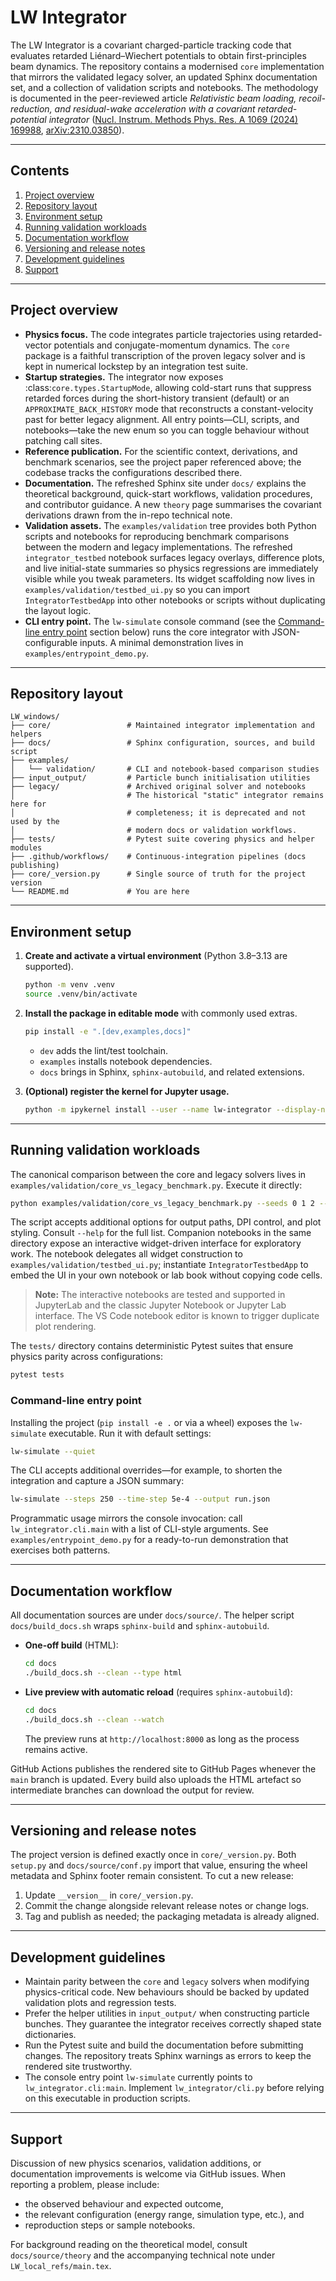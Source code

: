 # LW Integrator

The LW Integrator is a covariant charged-particle tracking code that evaluates
retarded Liénard–Wiechert potentials to obtain first-principles beam dynamics.
The repository contains a modernised ``core`` implementation that mirrors the
validated legacy solver, an updated Sphinx documentation set, and a collection
of validation scripts and notebooks.  The methodology is documented in the
peer-reviewed article *Relativistic beam loading, recoil-reduction, and
residual-wake acceleration with a covariant retarded-potential integrator*
([Nucl. Instrum. Methods Phys. Res. A 1069 (2024) 169988](https://doi.org/10.1016/j.nima.2024.169988),
[arXiv:2310.03850](https://arxiv.org/abs/2310.03850)).

---

## Contents

1. [Project overview](#project-overview)
2. [Repository layout](#repository-layout)
3. [Environment setup](#environment-setup)
4. [Running validation workloads](#running-validation-workloads)
5. [Documentation workflow](#documentation-workflow)
6. [Versioning and release notes](#versioning-and-release-notes)
7. [Development guidelines](#development-guidelines)
8. [Support](#support)

---

## Project overview

* **Physics focus.**  The code integrates particle trajectories using
  retarded-vector potentials and conjugate-momentum dynamics.  The ``core``
  package is a faithful transcription of the proven legacy solver and is kept in
  numerical lockstep by an integration test suite.
* **Startup strategies.**  The integrator now exposes
  :class:`core.types.StartupMode`, allowing cold-start runs that suppress
  retarded forces during the short-history transient (default) or an
  ``APPROXIMATE_BACK_HISTORY`` mode that reconstructs a constant-velocity past
  for better legacy alignment.  All entry points—CLI, scripts, and notebooks—take
  the new enum so you can toggle behaviour without patching call sites.
* **Reference publication.**  For the scientific context, derivations, and
  benchmark scenarios, see the project paper referenced above; the codebase
  tracks the configurations described there.
* **Documentation.**  The refreshed Sphinx site under ``docs/`` explains the
  theoretical background, quick-start workflows, validation procedures, and
  contributor guidance.  A new ``theory`` page summarises the covariant
  derivations drawn from the in-repo technical note.
* **Validation assets.**  The ``examples/validation`` tree provides both Python
  scripts and notebooks for reproducing benchmark comparisons between the
  modern and legacy implementations.  The refreshed ``integrator_testbed``
  notebook surfaces legacy overlays, difference plots, and live initial-state
  summaries so physics regressions are immediately visible while you tweak
  parameters.  Its widget scaffolding now lives in
  ``examples/validation/testbed_ui.py`` so you can import
  ``IntegratorTestbedApp`` into other notebooks or scripts without duplicating
  the layout logic.
* **CLI entry point.**  The ``lw-simulate`` console command (see the
  [Command-line entry point](#command-line-entry-point) section below) runs the
  core integrator with JSON-configurable inputs.  A minimal demonstration lives
  in ``examples/entrypoint_demo.py``.

---

## Repository layout

```
LW_windows/
├── core/                 # Maintained integrator implementation and helpers
├── docs/                 # Sphinx configuration, sources, and build script
├── examples/
│   └── validation/       # CLI and notebook-based comparison studies
├── input_output/         # Particle bunch initialisation utilities
├── legacy/               # Archived original solver and notebooks
│                         # The historical "static" integrator remains here for
│                         # completeness; it is deprecated and not used by the
│                         # modern docs or validation workflows.
├── tests/                # Pytest suite covering physics and helper modules
├── .github/workflows/    # Continuous-integration pipelines (docs publishing)
├── core/_version.py      # Single source of truth for the project version
└── README.md             # You are here
```


---

## Environment setup

1. **Create and activate a virtual environment** (Python 3.8–3.13 are supported).

   ```bash
   python -m venv .venv
   source .venv/bin/activate
   ```

2. **Install the package in editable mode** with commonly used extras.

   ```bash
   pip install -e ".[dev,examples,docs]"
   ```

   * ``dev`` adds the lint/test toolchain.
   * ``examples`` installs notebook dependencies.
   * ``docs`` brings in Sphinx, ``sphinx-autobuild``, and related extensions.

3. **(Optional) register the kernel for Jupyter usage.**

   ```bash
   python -m ipykernel install --user --name lw-integrator --display-name "LW Integrator (.venv)"
   ```

---

## Running validation workloads

The canonical comparison between the core and legacy solvers lives in
``examples/validation/core_vs_legacy_benchmark.py``.  Execute it directly:

```bash
python examples/validation/core_vs_legacy_benchmark.py --seeds 0 1 2 --steps 5000 --plot
```

The script accepts additional options for output paths, DPI control, and plot
styling.  Consult ``--help`` for the full list.  Companion notebooks in the same
directory expose an interactive widget-driven interface for exploratory work.
The notebook delegates all widget construction to
``examples/validation/testbed_ui.py``; instantiate ``IntegratorTestbedApp`` to
embed the UI in your own notebook or lab book without copying code cells.

> **Note:** The interactive notebooks are tested and supported in JupyterLab
> and the classic Jupyter Notebook or Jupyter Lab interface.  The VS Code notebook editor is
> known to trigger duplicate plot rendering.

The ``tests/`` directory contains deterministic Pytest suites that ensure
physics parity across configurations:

```bash
pytest tests
```

### Command-line entry point

Installing the project (``pip install -e .`` or via a wheel) exposes the
``lw-simulate`` executable.  Run it with default settings:

```bash
lw-simulate --quiet
```

The CLI accepts additional overrides—for example, to shorten the integration
and capture a JSON summary:

```bash
lw-simulate --steps 250 --time-step 5e-4 --output run.json
```

Programmatic usage mirrors the console invocation: call
``lw_integrator.cli.main`` with a list of CLI-style arguments.  See
``examples/entrypoint_demo.py`` for a ready-to-run demonstration that exercises
both patterns.

---

## Documentation workflow

All documentation sources are under ``docs/source/``.  The helper script
``docs/build_docs.sh`` wraps ``sphinx-build`` and ``sphinx-autobuild``.

* **One-off build** (HTML):

  ```bash
  cd docs
  ./build_docs.sh --clean --type html
  ```

* **Live preview with automatic reload** (requires ``sphinx-autobuild``):

  ```bash
  cd docs
  ./build_docs.sh --clean --watch
  ```

  The preview runs at ``http://localhost:8000`` as long as the process remains
  active.

GitHub Actions publishes the rendered site to GitHub Pages whenever the ``main``
branch is updated.  Every build also uploads the HTML artefact so intermediate
branches can download the output for review.

---

## Versioning and release notes

The project version is defined exactly once in ``core/_version.py``.  Both
``setup.py`` and ``docs/source/conf.py`` import that value, ensuring the wheel
metadata and Sphinx footer remain consistent.  To cut a new release:

1. Update ``__version__`` in ``core/_version.py``.
2. Commit the change alongside relevant release notes or change logs.
3. Tag and publish as needed; the packaging metadata is already aligned.

---

## Development guidelines

* Maintain parity between the ``core`` and ``legacy`` solvers when modifying
  physics-critical code.  New behaviours should be backed by updated validation
  plots and regression tests.
* Prefer the helper utilities in ``input_output/`` when constructing particle
  bunches.  They guarantee the integrator receives correctly shaped state
  dictionaries.
* Run the Pytest suite and build the documentation before submitting changes.
  The repository treats Sphinx warnings as errors to keep the rendered site
  trustworthy.
* The console entry point ``lw-simulate`` currently points to
  ``lw_integrator.cli:main``.  Implement ``lw_integrator/cli.py`` before relying
  on this executable in production scripts.

---

## Support

Discussion of new physics scenarios, validation additions, or documentation
improvements is welcome via GitHub issues.  When reporting a problem, please
include:

* the observed behaviour and expected outcome,
* the relevant configuration (energy range, simulation type, etc.), and
* reproduction steps or sample notebooks.

For background reading on the theoretical model, consult ``docs/source/theory``
and the accompanying technical note under ``LW_local_refs/main.tex``.
